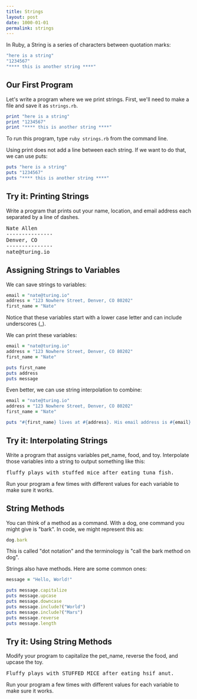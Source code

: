 ```yaml
---
title: Strings
layout: post
date: 1000-01-01
permalink: strings
---
```


In Ruby, a String is a series of characters between quotation marks:

```ruby
"here is a string"
"1234567"
"**** this is another string ****"
```

## Our First Program

Let's write a program where we we print strings. First, we'll need to make a file and save it as `strings.rb`.

```ruby
print "here is a string"
print "1234567"
print "**** this is another string ****"
```

To run this program, type `ruby strings.rb` from the command line.

Using print does not add a line between each string. If we want to do that, we can use puts:

```ruby
puts "here is a string"
puts "1234567"
puts "**** this is another string ****"
```

<div class="try-it">
<h2>Try it: Printing Strings</h2>

<p>Write a program that prints out your name, location, and email address each separated by a line of dashes.</p>

<pre>Nate Allen
---------------
Denver, CO
---------------
nate@turing.io</pre>
</div>

## Assigning Strings to Variables

We can save strings to variables:

```ruby
email = "nate@turing.io"
address = "123 Nowhere Street, Denver, CO 80202"
first_name = "Nate"
```

Notice that these variables start with a lower case letter and can include underscores (_).

We can print these variables:

```ruby
email = "nate@turing.io"
address = "123 Nowhere Street, Denver, CO 80202"
first_name = "Nate"

puts first_name
puts address
puts message
```

Even better, we can use string interpolation to combine:

```ruby
email = "nate@turing.io"
address = "123 Nowhere Street, Denver, CO 80202"
first_name = "Nate"

puts "#{first_name} lives at #{address}. His email address is #{email}."
```

<div class="try-it">
<h2>Try it: Interpolating Strings</h2>

<p>Write a program that assigns variables pet_name, food, and toy. Interpolate those variables into a string to output something like this:</p>

<pre>fluffy plays with stuffed mice after eating tuna fish.</pre>
Run your program a few times with different values for each variable to make sure it works.
</div>

## String Methods

You can think of a method as a command. With a dog, one command you might give is "bark". In code, we might represent this as:

```ruby
dog.bark
```

This is called "dot notation" and the terminology is "call the bark method on dog".

Strings also have methods. Here are some common ones:

```ruby
message = "Hello, World!"

puts message.capitalize
puts message.upcase
puts message.downcase
puts message.include?("World")
puts message.include?("Mars")
puts message.reverse
puts message.length
```

<div class="try-it">
<h2>Try it: Using String Methods</h2>

<p>Modify your program to capitalize the pet_name, reverse the food, and upcase the toy.</p>

<pre>Fluffy plays with STUFFED MICE after eating hsif anut.</pre>
Run your program a few times with different values for each variable to make sure it works.
</div>
